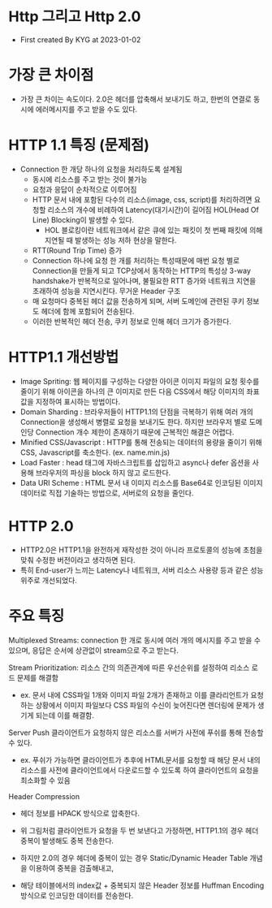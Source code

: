 # Http 그리고 Http 2.0
- First created By KYG at 2023-01-02

# 가장 큰 차이점
- 가장 큰 차이는 속도이다. 2.0은 헤더를 압축해서 보내기도 하고, 한번의 연결로 동시에 에러메시지를 주고 받을 수도 있다.

# HTTP 1.1 특징 (문제점)
- Connection 한 개당 하나의 요청을 처리하도록 설계됨
  - 동시에 리소스를 주고 받는 것이 불가능
  - 요청과 응답이 순차적으로 이루어짐
  - HTTP 문서 내에 포함된 다수의 리소스(image, css, script)를 처리하려면 요청할 리소스의 개수에 비례하여 Latency(대기시간)이 길어짐
  HOL(Head Of Line) Blocking이 발생할 수 있다.
    - HOL 블로킹이란 네트워크에서 같은 큐에 있는 패킷이 첫 번째 패킷에 의해 지연될 때 발생하는 성능 저하 현상을 말한다.
  - RTT(Round Trip Time) 증가
  - Connection 하나에 요청 한 개를 처리하는 특성때문에 매번 요청 별로 Connection을 만들게 되고 TCP상에서 동작하는 HTTP의 특성상 3-way handshake가 반복적으로 일어나며, 불필요한 RTT 증가와 네트워크 지연을 초래하여 성능을 지연시킨다.
  무거운 Header 구조
  - 매 요청마다 중복된 헤더 값을 전송하게 되며, 서버 도메인에 관련된 쿠키 정보도 헤더에 함께 포함되어 전송된다. 
  - 이러한 반복적인 헤더 전송, 쿠키 정보로 인해 헤더 크기가 증가한다.

# HTTP1.1 개선방법
- Image Spriting: 웹 페이지를 구성하는 다양한 아이콘 이미지 파일의 요청 횟수를 줄이기 위해 아이콘을 하나의 큰 이미지로 만든 다음 CSS에서 해당 이미지의 좌표 값을 지정하여 표시하는 방법이다.
- Domain Sharding : 브라우저들이 HTTP1.1의 단점을 극복하기 위해 여러 개의 Connection을 생성해서 병렬로 요청을 보내기도 한다. 하지만 브라우저 별로 도메인당 Connection 개수 제한이 존재하기 때문에 근복적인 해결은 어렵다.
- Minified CSS/Javascript : HTTP를 통해 전송되는 데이터의 용량을 줄이기 위해 CSS, Javascript를 축소한다. (ex. name.min.js)
- Load Faster : head 태그에 자바스크립트를 삽입하고 async나 defer 옵션을 사용해 브라우저의 파싱을 block 하지 않고 로드한다.
- Data URI Scheme : HTML 문서 내 이미지 리소스를 Base64로 인코딩된 이미지 데이터로 직접 기술하는 방법으로, 서버로의 요청을 줄인다.


# HTTP 2.0
- HTTP2.0은 HTTP1.1을 완전하게 재작성한 것이 아니라 프로토콜의 성능에 초첨을 맞춰 수정한 버전이라고 생각하면 된다. 
- 특히 End-user가 느끼는 Latency나 네트워크, 서버 리소스 사용량 등과 같은 성능 위주로 개선되었다.


# 주요 특징
Multiplexed Streams: connection 한 개로 동시에 여러 개의 메시지를 주고 받을 수 있으며, 응답은 순서에 상관없이 stream으로 주고 받는다.

Stream Prioritization: 리소스 간의 의존관계에 따른 우선순위를 설정하여 리소스 로드 문제를 해결함
- ex. 문서 내에 CSS파일 1개와 이미지 파일 2개가 존재하고 이를 클라리언트가 요청하는 상황에서 이미지 파일보다 CSS 파일의 수신이 늦어진다면 렌더링에 문제가 생기게 되는데 이를 해결함.

Server Push
클라이언트가 요청하지 않은 리소스를 서버가 사전에 푸쉬를 통해 전송할 수 있다.
- ex. 푸쉬가 가능하면 클라이언트가 추후에 HTML문서를 요청할 때 해당 문서 내의 리소스를 사전에 클라이언트에서 다운로드할 수 있도록 하여 클라이언트의 요청을 최소화할 수 있음

Header Compression
- 헤더 정보를 HPACK 방식으로 압축한다.


- 위 그림처럼 클라이언트가 요청을 두 번 보낸다고 가정하면, HTTP1.1의 경우 헤더 중복이 발생해도 중복 전송한다.
- 하지만 2.0의 경우 헤더에 중복이 있는 경우 Static/Dynamic Header Table 개념을 이용하여 중복을 검출해내고,
- 해당 테이블에서의 index값 + 중복되지 않은 Header 정보를 Huffman Encoding 방식으로 인코딩한 데이터를 전송한다.
